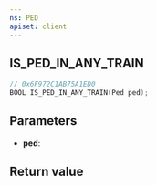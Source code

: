 ```yaml
---
ns: PED
apiset: client
---
```

## IS_PED_IN_ANY_TRAIN

```c
// 0x6F972C1AB75A1ED0
BOOL IS_PED_IN_ANY_TRAIN(Ped ped);
```


## Parameters
* **ped**:

## Return value


